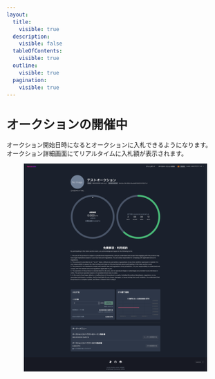 ```yaml
---
layout:
  title:
    visible: true
  description:
    visible: false
  tableOfContents:
    visible: true
  outline:
    visible: true
  pagination:
    visible: true
---
```


# オークションの開催中

オークション開始日時になるとオークションに入札できるようになります。\
オークション詳細画面にてリアルタイムに入札額が表示されます。

<figure><img src="../../../.gitbook/assets/FireShot Capture 009 - テストオークション - Yamawake - sepolia.yamawake.xyz.png" alt=""><figcaption></figcaption></figure>
